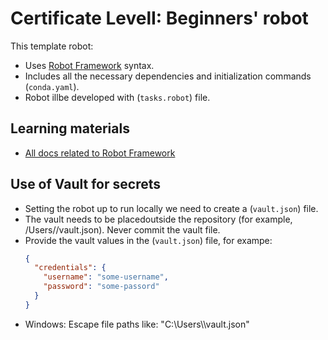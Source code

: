 # Certificate LevelI: Beginners' robot

This template robot:

- Uses [Robot Framework](https://robocorp.com/docs/languages-and-frameworks/robot-framework/basics) syntax.
- Includes all the necessary dependencies and initialization commands (`conda.yaml`).
- Robot illbe developed with (`tasks.robot`) file.

## Learning materials

- [All docs related to Robot Framework](https://robocorp.com/docs/languages-and-frameworks/robot-framework)

## Use of Vault for secrets

- Setting the robot up to run locally we need to create a (`vault.json`) file.
- The vault needs to be placedoutside the repository (for example, /Users/<your-username>/vault.json). Never commit the vault file.
- Provide the vault values in the (`vault.json`) file, for exampe:
    ```json
    {
      "credentials": {
        "username": "some-username",
        "password": "some-passord"
      }
    }
    ```
 - Windows: Escape file paths like: "C:\\Users\\<your-username-here>\\vault.json"
